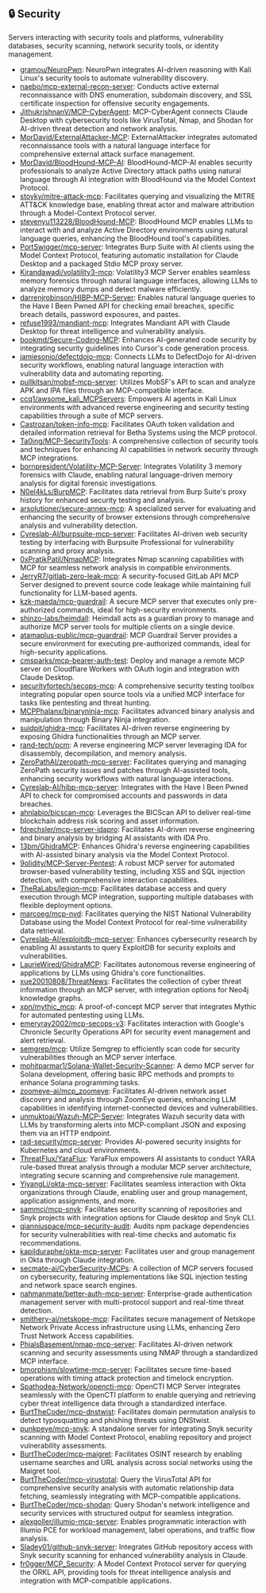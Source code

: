 ## 🔒 Security

Servers interacting with security tools and platforms, vulnerability databases, security scanning, network security tools, or identity management.

- [gramou/NeuroPwn](https://github.com/gramou/NeuroPwn): NeuroPwn integrates AI-driven reasoning with Kali Linux's security tools to automate vulnerability discovery.
- [naebo/mcp-external-recon-server](https://github.com/naebo/mcp-external-recon-server): Conducts active external reconnaissance with DNS enumeration, subdomain discovery, and SSL certificate inspection for offensive security engagements.
- [JithukrishnanV/MCP-CyberAgent](https://github.com/JithukrishnanV/MCP-CyberAgent): MCP-CyberAgent connects Claude Desktop with cybersecurity tools like VirusTotal, Nmap, and Shodan for AI-driven threat detection and network analysis.
- [MorDavid/ExternalAttacker-MCP](https://github.com/MorDavid/ExternalAttacker-MCP): ExternalAttacker integrates automated reconnaissance tools with a natural language interface for comprehensive external attack surface management.
- [MorDavid/BloodHound-MCP-AI](https://github.com/MorDavid/BloodHound-MCP-AI): BloodHound-MCP-AI enables security professionals to analyze Active Directory attack paths using natural language through AI integration with BloodHound via the Model Context Protocol.
- [stoyky/mitre-attack-mcp](https://github.com/stoyky/mitre-attack-mcp): Facilitates querying and visualizing the MITRE ATT&CK knowledge base, enabling threat actor and malware attribution through a Model-Context Protocol server.
- [stevenyu113228/BloodHound-MCP](https://github.com/stevenyu113228/BloodHound-MCP): BloodHound MCP enables LLMs to interact with and analyze Active Directory environments using natural language queries, enhancing the BloodHound tool's capabilities.
- [PortSwigger/mcp-server](https://github.com/PortSwigger/mcp-server): Integrates Burp Suite with AI clients using the Model Context Protocol, featuring automatic installation for Claude Desktop and a packaged Stdio MCP proxy server.
- [Kirandawadi/volatility3-mcp](https://github.com/Kirandawadi/volatility3-mcp): Volatility3 MCP Server enables seamless memory forensics through natural language interfaces, allowing LLMs to analyze memory dumps and detect malware efficiently.
- [darrenjrobinson/HIBP-MCP-Server](https://github.com/darrenjrobinson/HIBP-MCP-Server): Enables natural language queries to the Have I Been Pwned API for checking email breaches, specific breach details, password exposures, and pastes.
- [refuse1993/mandiant-mcp](https://github.com/refuse1993/mandiant-mcp): Integrates Mandiant API with Claude Desktop for threat intelligence and vulnerability analysis.
- [bookmd/Secure-Coding-MCP](https://github.com/bookmd/Secure-Coding-MCP): Enhances AI-generated code security by integrating security guidelines into Cursor's code generation process.
- [jamiesonio/defectdojo-mcp](https://github.com/jamiesonio/defectdojo-mcp): Connects LLMs to DefectDojo for AI-driven security workflows, enabling natural language interaction with vulnerability data and automating reporting.
- [pullkitsan/mobsf-mcp-server](https://github.com/pullkitsan/mobsf-mcp-server): Utilizes MobSF's API to scan and analyze APK and IPA files through an MCP-compatible interface.
- [ccq1/awsome_kali_MCPServers](https://github.com/ccq1/awsome_kali_MCPServers): Empowers AI agents in Kali Linux environments with advanced reverse engineering and security testing capabilities through a suite of MCP servers.
- [Castrozan/token-info-mcp](https://github.com/Castrozan/token-info-mcp): Facilitates OAuth token validation and detailed information retrieval for Betha Systems using the MCP protocol.
- [Ta0ing/MCP-SecurityTools](https://github.com/Ta0ing/MCP-SecurityTools): A comprehensive collection of security tools and techniques for enhancing AI capabilities in network security through MCP integrations.
- [bornpresident/Volatility-MCP-Server](https://github.com/bornpresident/Volatility-MCP-Server): Integrates Volatility 3 memory forensics with Claude, enabling natural language-driven memory analysis for digital forensic investigations.
- [N0el4kLs/BurpMCP](https://github.com/N0el4kLs/BurpMCP): Facilitates data retrieval from Burp Suite's proxy history for enhanced security testing and analysis.
- [arsolutioner/secure-annex-mcp](https://github.com/arsolutioner/secure-annex-mcp): A specialized server for evaluating and enhancing the security of browser extensions through comprehensive analysis and vulnerability detection.
- [Cyreslab-AI/burpsuite-mcp-server](https://github.com/Cyreslab-AI/burpsuite-mcp-server): Facilitates AI-driven web security testing by interfacing with Burpsuite Professional for vulnerability scanning and proxy analysis.
- [0xPratikPatil/NmapMCP](https://github.com/0xPratikPatil/NmapMCP): Integrates Nmap scanning capabilities with MCP for seamless network analysis in compatible environments.
- [JerryR7/gitlab-zero-leak-mcp](https://github.com/JerryR7/gitlab-zero-leak-mcp): A security-focused GitLab API MCP Server designed to prevent source code leakage while maintaining full functionality for LLM-based agents.
- [kzk-maeda/mcp-guardrail](https://github.com/kzk-maeda/mcp-guardrail): A secure MCP server that executes only pre-authorized commands, ideal for high-security environments.
- [shinzo-labs/heimdall](https://github.com/shinzo-labs/heimdall): Heimdall acts as a guardian proxy to manage and authorize MCP server tools for multiple clients on a single device.
- [atamaplus-public/mcp-guardrail](https://github.com/atamaplus-public/mcp-guardrail): MCP Guardrail Server provides a secure environment for executing pre-authorized commands, ideal for high-security applications.
- [cmsparks/mcp-bearer-auth-test](https://github.com/cmsparks/mcp-bearer-auth-test): Deploy and manage a remote MCP server on Cloudflare Workers with OAuth login and integration with Claude Desktop.
- [securityfortech/secops-mcp](https://github.com/securityfortech/secops-mcp): A comprehensive security testing toolbox integrating popular open source tools via a unified MCP interface for tasks like pentesting and threat hunting.
- [MCPPhalanx/binaryninja-mcp](https://github.com/MCPPhalanx/binaryninja-mcp): Facilitates advanced binary analysis and manipulation through Binary Ninja integration.
- [suidpit/ghidra-mcp](https://github.com/suidpit/ghidra-mcp): Facilitates AI-driven reverse engineering by exposing Ghidra functionalities through an MCP server.
- [rand-tech/pcm](https://github.com/rand-tech/pcm): A reverse engineering MCP server leveraging IDA for disassembly, decompilation, and memory analysis.
- [ZeroPathAI/zeropath-mcp-server](https://github.com/ZeroPathAI/zeropath-mcp-server): Facilitates querying and managing ZeroPath security issues and patches through AI-assisted tools, enhancing security workflows with natural language interactions.
- [Cyreslab-AI/hibp-mcp-server](https://github.com/Cyreslab-AI/hibp-mcp-server): Integrates with the Have I Been Pwned API to check for compromised accounts and passwords in data breaches.
- [ahnlabio/bicscan-mcp](https://github.com/ahnlabio/bicscan-mcp): Leverages the BICScan API to deliver real-time blockchain address risk scoring and asset information.
- [fdrechsler/mcp-server-idapro](https://github.com/fdrechsler/mcp-server-idapro): Facilitates AI-driven reverse engineering and binary analysis by bridging AI assistants with IDA Pro.
- [13bm/GhidraMCP](https://github.com/13bm/GhidraMCP): Enhances Ghidra's reverse engineering capabilities with AI-assisted binary analysis via the Model Context Protocol.
- [9olidity/MCP-Server-Pentest](https://github.com/9olidity/MCP-Server-Pentest): A robust MCP server for automated browser-based vulnerability testing, including XSS and SQL injection detection, with comprehensive interaction capabilities.
- [TheRaLabs/legion-mcp](https://github.com/TheRaLabs/legion-mcp): Facilitates database access and query execution through MCP integration, supporting multiple databases with flexible deployment options.
- [marcoeg/mcp-nvd](https://github.com/marcoeg/mcp-nvd): Facilitates querying the NIST National Vulnerability Database using the Model Context Protocol for real-time vulnerability data retrieval.
- [Cyreslab-AI/exploitdb-mcp-server](https://github.com/Cyreslab-AI/exploitdb-mcp-server): Enhances cybersecurity research by enabling AI assistants to query ExploitDB for security exploits and vulnerabilities.
- [LaurieWired/GhidraMCP](https://github.com/LaurieWired/GhidraMCP): Facilitates autonomous reverse engineering of applications by LLMs using Ghidra's core functionalities.
- [xue20010808/ThreatNews](https://github.com/xue20010808/ThreatNews): Facilitates the collection of cyber threat information through an MCP server, with integration options for Neo4j knowledge graphs.
- [xpn/mythic_mcp](https://github.com/xpn/mythic_mcp): A proof-of-concept MCP server that integrates Mythic for automated pentesting using LLMs.
- [emeryray2002/mcp-secops-v3](https://github.com/emeryray2002/mcp-secops-v3): Facilitates interaction with Google's Chronicle Security Operations API for security event management and alert retrieval.
- [semgrep/mcp](https://github.com/semgrep/mcp): Utilize Semgrep to efficiently scan code for security vulnerabilities through an MCP server interface.
- [mohitparmar1/Solana-Wallet-Security-Scanner](https://github.com/mohitparmar1/Solana-Wallet-Security-Scanner): A demo MCP server for Solana development, offering basic RPC methods and prompts to enhance Solana programming tasks.
- [zoomeye-ai/mcp_zoomeye](https://github.com/zoomeye-ai/mcp_zoomeye): Facilitates AI-driven network asset discovery and analysis through ZoomEye queries, enhancing LLM capabilities in identifying internet-connected devices and vulnerabilities.
- [unmuktoai/Wazuh-MCP-Server](https://github.com/unmuktoai/Wazuh-MCP-Server): Integrates Wazuh security data with LLMs by transforming alerts into MCP-compliant JSON and exposing them via an HTTP endpoint.
- [rad-security/mcp-server](https://github.com/rad-security/mcp-server): Provides AI-powered security insights for Kubernetes and cloud environments.
- [ThreatFlux/YaraFlux](https://github.com/ThreatFlux/YaraFlux): YaraFlux empowers AI assistants to conduct YARA rule-based threat analysis through a modular MCP server architecture, integrating secure scanning and comprehensive rule management.
- [YiyangLi/okta-mcp-server](https://github.com/YiyangLi/okta-mcp-server): Facilitates seamless interaction with Okta organizations through Claude, enabling user and group management, application assignments, and more.
- [sammcj/mcp-snyk](https://github.com/sammcj/mcp-snyk): Facilitates security scanning of repositories and Snyk projects with integration options for Claude desktop and Snyk CLI.
- [qianniuspace/mcp-security-audit](https://github.com/qianniuspace/mcp-security-audit): Audits npm package dependencies for security vulnerabilities with real-time checks and automatic fix recommendations.
- [kapilduraphe/okta-mcp-server](https://github.com/kapilduraphe/okta-mcp-server): Facilitates user and group management in Okta through Claude integration.
- [secmate-ai/CyberSecurity-MCPs](https://github.com/secmate-ai/CyberSecurity-MCPs): A collection of MCP servers focused on cybersecurity, featuring implementations like SQL injection testing and network space search engines.
- [nahmanmate/better-auth-mcp-server](https://github.com/nahmanmate/better-auth-mcp-server): Enterprise-grade authentication management server with multi-protocol support and real-time threat detection.
- [smithery-ai/netskope-mcp](https://github.com/smithery-ai/netskope-mcp): Facilitates secure management of Netskope Network Private Access infrastructure using LLMs, enhancing Zero Trust Network Access capabilities.
- [PhialsBasement/nmap-mcp-server](https://github.com/PhialsBasement/nmap-mcp-server): Facilitates AI-driven network scanning and security assessments using NMAP through a standardized MCP interface.
- [bmorphism/slowtime-mcp-server](https://github.com/bmorphism/slowtime-mcp-server): Facilitates secure time-based operations with timing attack protection and timelock encryption.
- [Spathodea-Network/opencti-mcp](https://github.com/Spathodea-Network/opencti-mcp): OpenCTI MCP Server integrates seamlessly with the OpenCTI platform to enable querying and retrieving cyber threat intelligence data through a standardized interface.
- [BurtTheCoder/mcp-dnstwist](https://github.com/BurtTheCoder/mcp-dnstwist): Facilitates domain permutation analysis to detect typosquatting and phishing threats using DNStwist.
- [punkpeye/mcp-snyk](https://github.com/punkpeye/mcp-snyk): A standalone server for integrating Snyk security scanning with Model Context Protocol, enabling repository and project vulnerability assessments.
- [BurtTheCoder/mcp-maigret](https://github.com/BurtTheCoder/mcp-maigret): Facilitates OSINT research by enabling username searches and URL analysis across social networks using the Maigret tool.
- [BurtTheCoder/mcp-virustotal](https://github.com/BurtTheCoder/mcp-virustotal): Query the VirusTotal API for comprehensive security analysis with automatic relationship data fetching, seamlessly integrating with MCP-compatible applications.
- [BurtTheCoder/mcp-shodan](https://github.com/BurtTheCoder/mcp-shodan): Query Shodan's network intelligence and security services with structured output for seamless integration.
- [alexgoller/illumio-mcp-server](https://github.com/alexgoller/illumio-mcp-server): Enables programmatic interaction with Illumio PCE for workload management, label operations, and traffic flow analysis.
- [Sladey01/github-snyk-server](https://github.com/Sladey01/github-snyk-server): Integrates GitHub repository access with Snyk security scanning for enhanced vulnerability analysis in Claude.
- [fr0gger/MCP_Security](https://github.com/fr0gger/MCP_Security): A Model Context Protocol server for querying the ORKL API, providing tools for threat intelligence analysis and integration with MCP-compatible applications.

